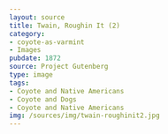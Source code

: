 ```yaml
---
layout: source
title: Twain, Roughin It (2)
category: 
- coyote-as-varmint
- Images
pubdate: 1872
source: Project Gutenberg
type: image
tags:
- Coyote and Native Americans
- Coyote and Dogs
- Coyote and Native Americans 
img: /sources/img/twain-roughinit2.jpg
---
```

